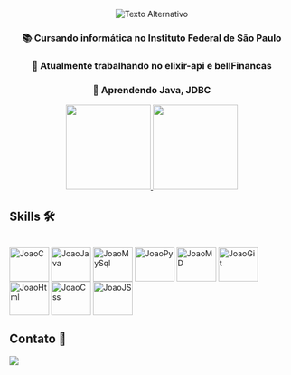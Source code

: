 <p align="center">
  <img src="https://imgur.com/pp6KbPW.gif" alt="Texto Alternativo">
</p>

<h3 align="center">📚 Cursando informática no Instituto Federal de São Paulo</h3> 
<h3 align="center">🔭 Atualmente trabalhando no elixir-api e bellFinancas</h3>
<h3 align="center">🌱 Aprendendo Java, JDBC</h3> 

<div align="center">
  <a href="https://github.com/JoaoAHaupt">
    <img height="150em" src="https://github-readme-stats.vercel.app/api/top-langs/?username=JoaoAHaupt&layout=compact&langs_count=7&theme=dracula"/>
  </a>
  <img height="150em" src="https://github-readme-stats.vercel.app/api?username=JoaoAHaupt&show_icons=true&theme=dracula&include_all_commits=true&count_private=true"/>
</div>

## Skills 🛠
<div style="display: inline_block"><br>
  <img align="center" alt="JoaoC" height="60" width="70" <img src="https://cdn.jsdelivr.net/gh/devicons/devicon/icons/c/c-original.svg" />
  <img align="center" alt="JoaoJava" height="60" width="70" <img src="https://cdn.jsdelivr.net/gh/devicons/devicon/icons/java/java-original.svg" />
  <img align="center" alt="JoaoMySql" height="60" width="70" <img src="https://cdn.jsdelivr.net/gh/devicons/devicon/icons/mysql/mysql-original-wordmark.svg" />
  <img align="center" alt="JoaoPy" height="60" width="70"<img src="https://cdn.jsdelivr.net/gh/devicons/devicon/icons/python/python-original.svg" />
  <img align="center" alt="JoaoMD" height="60" width="70" src="https://cdn.jsdelivr.net/gh/devicons/devicon/icons/markdown/markdown-original.svg" />
  <img align="center" alt="JoaoGit" height="60" width="70" <img src="https://cdn.jsdelivr.net/gh/devicons/devicon/icons/git/git-original.svg" />
  <img align="center" alt="JoaoHtml" height="60" width="70" <img src="https://cdn.jsdelivr.net/gh/devicons/devicon/icons/html5/html5-original-wordmark.svg" />
  <img align="center" alt="JoaoCss" height="60" width="70" <img src="https://cdn.jsdelivr.net/gh/devicons/devicon/icons/css3/css3-original-wordmark.svg" />
  <img align="center" alt="JoaoJS" height="60" width="70" <img src="https://cdn.jsdelivr.net/gh/devicons/devicon/icons/javascript/javascript-original.svg" />





## Contato 📱
  <a href = "mailto:joao.haupt.profissional@gmail.com"><img src="https://img.shields.io/badge/-Gmail-%23333?style=for-the-badge&logo=gmail" target="_blank"></a>





